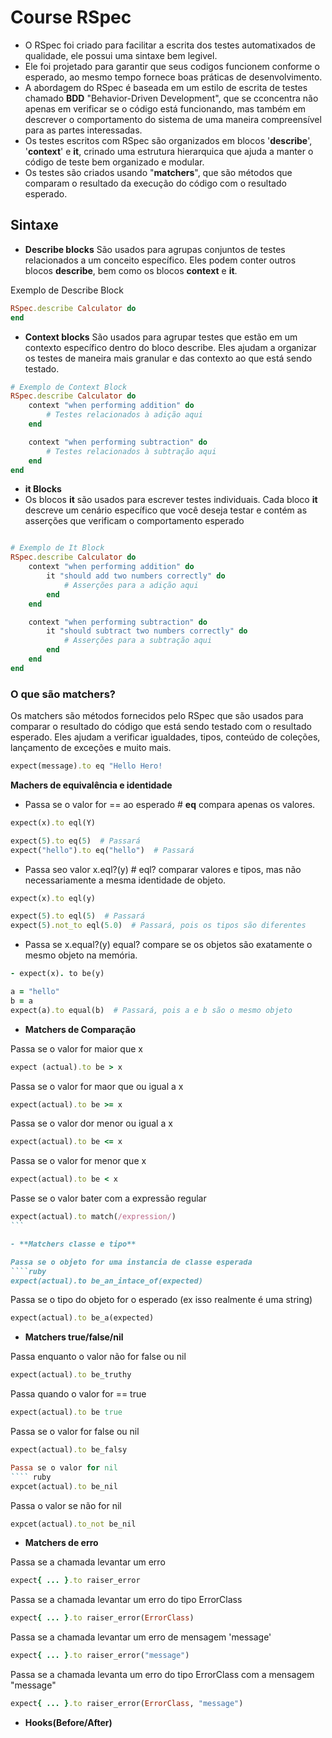 # Course RSpec

  - O RSpec foi criado para facilitar a escrita dos testes automatixados de qualidade, ele possui uma sintaxe bem 
legivel. 
  - Ele foi projetado para garantir que seus codigos funcionem conforme o esperado, ao mesmo tempo fornece boas 
práticas de desenvolvimento.
  - A abordagem do RSpec é baseada em um estilo de escrita de testes chamado **BDD** "Behavior-Driven Development", 
que se cconcentra não apenas em verificar se o código está funcionando, mas também em descrever o comportamento do 
sistema de uma maneira compreensível para as partes interessadas.
  - Os testes escritos com RSpec são organizados em blocos '**describe**', '**context**' e **it**, crinado uma estrutura
hierarquica que ajuda a manter o código de teste bem organizado e modular.
  - Os testes são criados usando "**matchers**", que são métodos que comparam o resultado da execução do código com o 
resultado esperado.

## Sintaxe

- **Describe blocks**
São usados para agrupas conjuntos de testes relacionados a um conceito específico. Eles podem conter outros blocos 
**describe**, bem como os blocos **context** e **it**.

 Exemplo de Describe Block
 ````ruby
RSpec.describe Calculator do
end
````
- **Context blocks**
São usados para agrupar testes que estão em um contexto específico dentro do bloco describe. Eles ajudam a organizar os 
testes de maneira mais granular e das contexto ao que está sendo testado.
````ruby
# Exemplo de Context Block
RSpec.describe Calculator do
	context "when performing addition" do
		# Testes relacionados à adição aqui
	end

	context "when performing subtraction" do
		# Testes relacionados à subtração aqui
	end
end
````
- **it Blocks**
- Os blocos **it** são usados para escrever testes individuais. Cada bloco **it** descreve um cenário específico que 
você deseja testar e contém as asserções que verificam o comportamento esperado
````ruby

# Exemplo de It Block
RSpec.describe Calculator do
	context "when performing addition" do
		it "should add two numbers correctly" do
			# Asserções para a adição aqui
		end
	end

	context "when performing subtraction" do
		it "should subtract two numbers correctly" do
			# Asserções para a subtração aqui
		end
	end
end
````

### O que são matchers? 
Os matchers são métodos fornecidos pelo RSpec que são usados para comparar o resultado do código que está sendo testado 
com o resultado esperado. Eles ajudam a verificar igualdades, tipos, conteúdo de coleções, lançamento de exceções e muito mais.

```` ruby
expect(message).to eq "Hello Hero! 
````
 **Machers de equivalência e identidade**

- Passa se o valor for == ao esperado # **eq** compara apenas os valores.
```` ruby
expect(x).to eql(Y) 

expect(5).to eq(5)  # Passará
expect("hello").to eq("hello")  # Passará

````

- Passa seo valor x.eql?(y) # eql? comparar valores e tipos, mas não necessariamente a mesma identidade de objeto.
```` ruby
expect(x).to eql(y) 

expect(5).to eql(5)  # Passará
expect(5).not_to eql(5.0)  # Passará, pois os tipos são diferentes

````

- Passa se x.equal?(y) equal? compare se os objetos são exatamente o mesmo objeto na memória.

````ruby
- expect(x). to be(y)

a = "hello"
b = a
expect(a).to equal(b)  # Passará, pois a e b são o mesmo objeto

````
 
- **Matchers de Comparação** 

Passa se o valor for maior que x
```` ruby
expect (actual).to be > x
````

Passa se o valor for maor que ou igual a x
```` ruby
expect(actual).to be >= x
````
Passa se o valor dor menor ou igual a x
```` ruby
expect(actual).to be <= x
````

Passa se o valor for menor que x
```` ruby
expect(actual).to be < x
````
Passe se o valor bater com a expressão regular 
```` ruby
expect(actual).to match(/expression/)
```

- **Matchers classe e tipo**

Passa se o objeto for uma instancia de classe esperada
````ruby
expect(actual).to be_an_intace_of(expected)
````

Passa se o tipo do objeto for o esperado (ex isso realmente é uma string)
```` ruby
expect(actual).to be_a(expected)
````

- **Matchers true/false/nil**

Passa enquanto o valor não for false ou nil
```` ruby
expect(actual).to be_truthy
````
Passa quando o valor for == true
```` ruby   
expect(actual).to be true
````
Passa se o valor for false ou nil
```` ruby
expect(actual).to be_falsy

Passa se o valor for nil
```` ruby
expcet(actual).to be_nil
````
Passa o valor se não for nil
```` ruby
expcet(actual).to_not be_nil
````

- **Matchers de erro**

Passa se a chamada levantar um erro 
````ruby
expect{ ... }.to raiser_error
````

Passa se a chamada levantar um erro do tipo ErrorClass
````ruby
expect{ ... }.to raiser_error(ErrorClass)
````
Passa se a chamada levantar um erro de mensagem 'message'
````ruby
expect{ ... }.to raiser_error("message")
````
Passa se a chamada levanta um erro do tipo ErrorClass com a mensagem "message"
````ruby 
expect{ ... }.to raiser_error(ErrorClass, "message")
````

- **Hooks(Before/After)**


